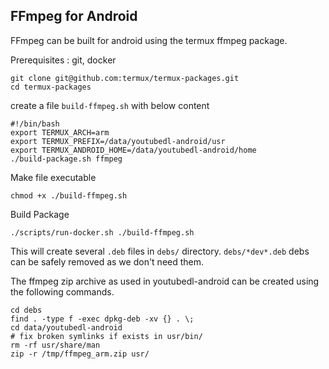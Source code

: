 
## FFmpeg for Android

FFmpeg can be built for android using the termux ffmpeg package.

Prerequisites : git, docker

    git clone git@github.com:termux/termux-packages.git
    cd termux-packages
    
create a file `build-ffmpeg.sh` with below content

    #!/bin/bash
    export TERMUX_ARCH=arm
    export TERMUX_PREFIX=/data/youtubedl-android/usr
    export TERMUX_ANDROID_HOME=/data/youtubedl-android/home
    ./build-package.sh ffmpeg
    
Make file executable

    chmod +x ./build-ffmpeg.sh
    
Build Package

    ./scripts/run-docker.sh ./build-ffmpeg.sh
    
This will create several `.deb` files in `debs/` directory.
`debs/*dev*.deb` debs can be safely removed as we don't need them.


The ffmpeg zip archive as used in youtubedl-android can be created using the following commands.

    cd debs
    find . -type f -exec dpkg-deb -xv {} . \;
    cd data/youtubedl-android
    # fix broken symlinks if exists in usr/bin/
    rm -rf usr/share/man
    zip -r /tmp/ffmpeg_arm.zip usr/
    
